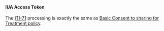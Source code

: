 #### IUA Access Token

The [ITI-71](other.html#updates-to-iti-71) processing is exactly the same as [Basic Consent to sharing for Treatment policy](Consent-ex-consent-basic-treat.html#notes).
